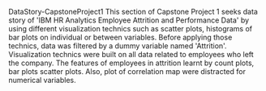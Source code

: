 DataStory-CapstoneProject1
This section of Capstone Project 1 seeks data story of 'IBM HR Analytics Employee Attrition and Performance Data' by using different visualization technics such as scatter plots, histograms of bar plots on individual or between variables. Before applying those technics, data was filtered by a dummy variable named 'Attrition'. Visualization technics were built on all data related to employees who left the company. The features of employees in attrition learnt by count plots, bar plots scatter plots. Also, plot of correlation map were distracted for numerical variables. 
